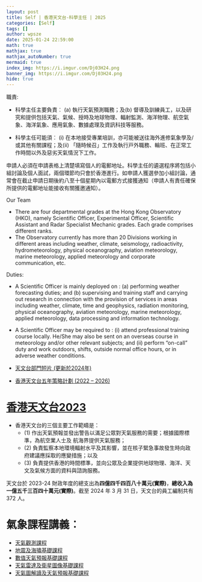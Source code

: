 ```yaml
---
layout: post
title: Self | 香港天⽂台-科學主任 | 2025
categories: [Self]
tags: []
author: wpsze
date: 2025-01-24 22:59:00
math: true
mathjax: true
mathjax_autoNumber: true
mermaid: true
index_img: https://i.imgur.com/Dj03H24.png
banner_img: https://i.imgur.com/Dj03H24.png
hide: true
---
```


職責:

- 科學主任主要負責︰ (a) 執⾏天氣預測職務；及(b) 督導及訓練員⼯，以及研究和提供包括天氣、氣候、授時及地球物理、輻射監測、海洋物理、航空氣象、海洋氣象、應⽤氣象、數據處理及資訊科技等服務。

- 科學主任可能須︰ (i) 在本地接受專業培訓，亦可能被送往海外進修氣象學及/或其他有關課程；及(ii) 「隨時候召」⼯作及執⾏⼾外職務、輪班、在正常⼯作時間以外及惡劣天氣情況下⼯作。 

申請⼈必須在申請表格上清楚填寫個⼈的電郵地址。科學主任的遴選程序將包括⼩組討論及個⼈⾯試，兩個環節均只會於香港進⾏。如申請⼈獲選參加⼩組討論，通常會在截⽌申請⽇期後約八⾄⼗個星期內以電郵⽅式接獲通知（申請⼈有責任確保所提供的電郵地址能接收有關獲邀通知）。


Our Team
- There are four departmental grades at the Hong Kong Observatory (HKO), namely Scientific Officer, Experimental Officer, Scientific Assistant and Radar Specialist Mechanic grades. Each grade comprises different ranks.
- The Observatory currently has more than 20 Divisions working in different areas including weather, climate, seismology, radioactivity, hydrometeorology, physical oceanography, aviation meteorology, marine meteorology, applied meteorology and corporate communication, etc.

Duties:	

- A Scientific Officer is mainly deployed on :
(a) performing weather forecasting duties; and
(b) supervising and training staff and carrying out research in connection with the provision of services in areas including weather, climate, time and geophysics, radiation monitoring, physical oceanography, aviation meteorology, marine meteorology, applied meteorology, data processing and information technology.
- A Scientific Officer may be required to :
(i) attend professional training course locally. He/She may also be sent on an overseas course in meteorology and/or other relevant subjects; and
(ii) perform “on-call” duty and work outdoors, shifts, outside normal office hours, or in adverse weather conditions. 


- [天文台部門短片 (更新於2024年)](https://www.youtube.com/watch?v=PEc2PDngmxU)
- [香港天文台五年策略計劃 (2022 – 2026)](https://www.hko.gov.hk/tc/abouthko/yearplan.htm)


# [香港天文台2023](https://www.hko.gov.hk/tc/abouthko/files/hko2023c_Final.pdf)
- 香港天文台的三個主要工作範疇是：
  - (1) 作出天氣預報並發出警告以滿足公眾對天氣服務的需要；根據國際標準，為航空業人士及 航海界提供天氣服務；
  - (2) 負責監察本地環境輻射水平及其影響，並在核子緊急事故發生時向政府建議應採取的應變措施；以及
  - (3) 負責提供香港的時間標準，並向公眾及企業提供地球物理、海洋、天文及氣候方面的資料與諮詢服務。

天文台於 2023-24 財政年度的總支出為**四億四千四百八十萬元(實際)**，**總收入為一億五千三百四十萬元(實際)**。截至 2024 年 3 月 31 日，天文台的員工編制共有 372 人。


# 氣象課程講義︰

- [天氣觀測課程](https://www.hko.gov.hk/tc/education/edu03course/coursenotes/files/wx_obs_notes.pdf)
- [地震及海嘯基礎課程](https://www.hko.gov.hk/tc/education/edu03course/coursenotes/files/earthquake_notes.pdf)
- [數值天氣預報基礎課程](https://www.hko.gov.hk/tc/education/edu03course/coursenotes/files/nwp_notes.pdf)
- [天氣雷達及衛星圖像基礎課程](https://www.hko.gov.hk/tc/education/edu03course/coursenotes/files/radar_satellite_notes.pdf)
- [天氣圖解讀及天氣預報基礎課程](https://www.hko.gov.hk/tc/education/edu03course/coursenotes/files/wx_chart_forecasting_notes.pdf)